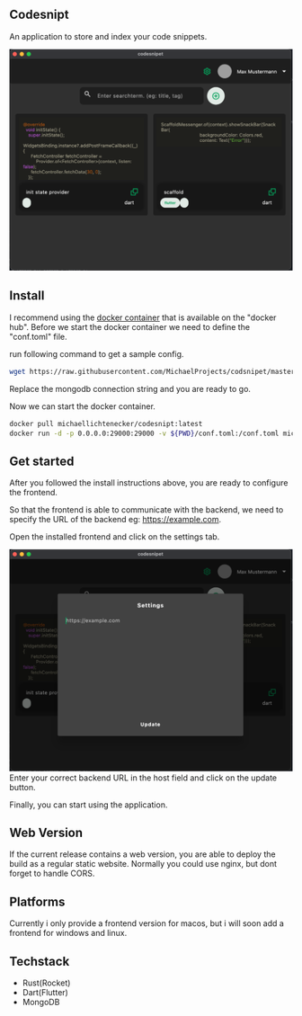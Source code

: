 ## Codesnipt
An application to store and index your code snippets. 

![Frontend-screenshot](/img/img1.png)


## Install
I recommend using the [docker container]("https://hub.docker.com/r/michaellichtenecker/codesnipt") that is available on the "docker hub". 
Before we start the docker container we need to define the "conf.toml" file.

run following command to get a sample config.

```bash
wget https://raw.githubusercontent.com/MichaelProjects/codsnipet/master/backend/docker_conf.toml && mv docker_conf.toml conf.toml
```
Replace the mongodb connection string and you are ready to go.

Now we can start the docker container.

```bash
docker pull michaellichtenecker/codesnipt:latest
docker run -d -p 0.0.0.0:29000:29000 -v ${PWD}/conf.toml:/conf.toml michaellichtenecker/codesnipt:latest
```

## Get started
After you followed the install instructions above, you are ready to configure the frontend.

So that the frontend is able to communicate with the backend, we need to specify the URL of the backend eg: https://example.com. 

Open the installed frontend and click on the settings tab.

![Frontend-screenshot](/img/img2.png)
Enter your correct backend URL in the host field and click on the update button.

Finally, you can start using the application.

## Web Version
If the current release contains a web version, you are able to deploy the build as a regular static website. Normally you could use nginx, but dont forget to handle CORS.

## Platforms
Currently i only provide a frontend version for macos, but i will soon add a frontend for windows and linux.


## Techstack
- Rust(Rocket)
- Dart(Flutter)
- MongoDB

